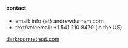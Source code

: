 #### contact- email: info {at} andrewdurham.com - text/voicemail: +1 541 210 8470 (in the US) [darkroomretreat.com](/)